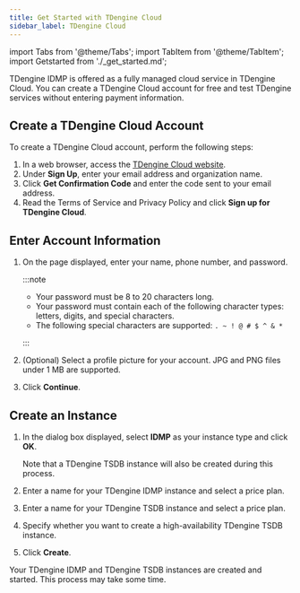 ```yaml
---
title: Get Started with TDengine Cloud
sidebar_label: TDengine Cloud
---
```


import Tabs from '@theme/Tabs';
import TabItem from '@theme/TabItem';
import Getstarted from './_get_started.md';

TDengine IDMP is offered as a fully managed cloud service in TDengine Cloud. You can create a TDengine Cloud account for free and test TDengine services without entering payment information.

## Create a TDengine Cloud Account

To create a TDengine Cloud account, perform the following steps:

1. In a web browser, access the [TDengine Cloud website](https://cloud.tdengine.com).
1. Under **Sign Up**, enter your email address and organization name.
1. Click **Get Confirmation Code** and enter the code sent to your email address.
1. Read the Terms of Service and Privacy Policy and click **Sign up for TDengine Cloud**.

## Enter Account Information

1. On the page displayed, enter your name, phone number, and password.

   :::note
   
   - Your password must be 8 to 20 characters long. 
   - Your password must contain each of the following character types: letters, digits, and special characters.
   - The following special characters are supported: `. ~ ! @ # $ ^ & *`
   
   :::

1. (Optional) Select a profile picture for your account. JPG and PNG files under 1 MB are supported.
1. Click **Continue**.

## Create an Instance

1. In the dialog box displayed, select **IDMP** as your instance type and click **OK**.

   Note that a TDengine TSDB instance will also be created during this process.

1. Enter a name for your TDengine IDMP instance and select a price plan.

1. Enter a name for your TDengine TSDB instance and select a price plan.

1. Specify whether you want to create a high-availability TDengine TSDB instance.

1. Click **Create**.

Your TDengine IDMP and TDengine TSDB instances are created and started. This process may take some time.

<Getstarted />	